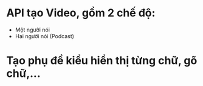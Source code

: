 # API tạo Video, gồm 2 chế độ:
  - Một người nói
  - Hai người nói (Podcast)

# Tạo phụ đề kiểu hiển thị từng chữ, gõ chữ,...
